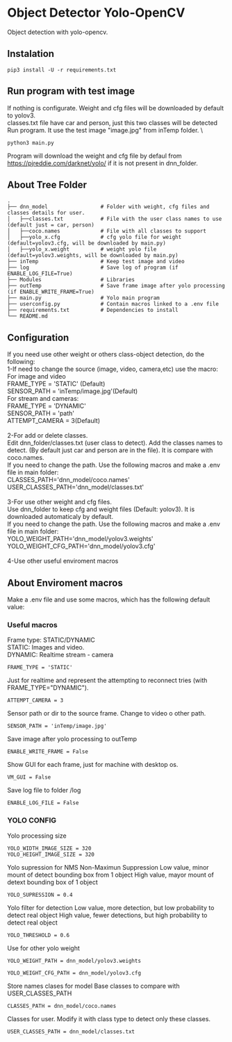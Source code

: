 # Object Detector Yolo-OpenCV

Object detection with yolo-opencv.

## Instalation
```
pip3 install -U -r requirements.txt
```

## Run program with test image

If nothing is configurate. Weight and cfg files will be downloaded by default to yolov3.\
classes.txt file have car and person, just this two classes will be detected \
Run program. It use the test image "image.jpg" from inTemp folder. \
```
python3 main.py
```
Program will download the weight and cfg file by defaul from https://pjreddie.com/darknet/yolo/ if it is not present in dnn_folder.


## About Tree Folder
    .
    ├── dnn_model                 # Folder with weight, cfg files and classes details for user.
    │   ├──classes.txt            # File with the user class names to use (default just = car, person)
    │   ├──coco.names             # File with all classes to support
    │   ├──yolo_x.cfg             # cfg yolo file for weight (default=yolov3.cfg, will be downloaded by main.py)
    │   ├──yolo_x.weight          # weight yolo file (default=yolov3.weights, will be downloaded by main.py)
    ├── inTemp                    # Keep test image and video
    ├── log                       # Save log of program (if ENABLE_LOG_FILE=True)
    ├── Modules                   # Libraries
    ├── outTemp                   # Save frame image after yolo processing (if ENABLE_WRITE_FRAME=True)
    ├── main.py                   # Yolo main program
    ├── userconfig.py             # Contain macros linked to a .env file
    ├── requirements.txt          # Dependencies to install 
    └── README.md
  
## Configuration
If you need use other weight or others class-object detection, do the following:\
1-If need to change the source (image, video, camera,etc) use the macro:\
For image and video \
FRAME_TYPE = 'STATIC' (Default)\
SENSOR_PATH = 'inTemp/image.jpg'(Default)\
For stream and cameras:\
FRAME_TYPE = 'DYNAMIC'\
SENSOR_PATH = 'path'\
ATTEMPT_CAMERA = 3(Default)\
\
2-For add or delete classes.\
Edit dnn_folder/classes.txt (user class to detect). Add the classes names to detect. (By default just car and person are in the file). It is compare with coco.names.\
If you need to change the path. Use the following macros and make a .env file in main folder:\
CLASSES_PATH='dnn_model/coco.names'\
USER_CLASSES_PATH='dnn_model/classes.txt'\
\
3-For use other weight and cfg files.\
Use dnn_folder to keep cfg and weight files (Default: yolov3). It is downloaded automaticaly by default.\
If you need to change the path. Use the following macros and make a .env file in main folder:\
YOLO_WEIGHT_PATH='dnn_model/yolov3.weights'\
YOLO_WEIGHT_CFG_PATH='dnn_model/yolov3.cfg'\
\
4-Use other useful enviroment macros

## About Enviroment macros
Make a .env file and use some macros, which has the following default value:

### Useful macros

Frame type: STATIC/DYNAMIC \
STATIC: Images and video. \
DYNAMIC: Realtime stream - camera
```
FRAME_TYPE = 'STATIC'
```
Just for realtime and represent the attempting to reconnect tries (with FRAME_TYPE="DYNAMIC").
```
ATTEMPT_CAMERA = 3
```
Sensor path or dir to the source frame. Change to video o other path.
```
SENSOR_PATH = 'inTemp/image.jpg'
```
Save image after yolo processing to outTemp
```
ENABLE_WRITE_FRAME = False
```
Show GUI for each frame, just for machine with desktop os.
```
VM_GUI = False
```
Save log file to folder /log
```
ENABLE_LOG_FILE = False
```

### YOLO CONFIG


Yolo processing size
```
YOLO_WIDTH_IMAGE_SIZE = 320
YOLO_HEIGHT_IMAGE_SIZE = 320
```
Yolo supression for NMS Non-Maximun Suppression
Low value, minor mount of detect bounding box from 1 object
High value, mayor mount of detext bounding box of 1 object
```
YOLO_SUPRESSION = 0.4
```
Yolo filter for detection
Low value, more detection, but low probability to detect real object
High value, fewer detections, but high probability to detect real object
```
YOLO_THRESHOLD = 0.6
```
Use for other yolo weight
```
YOLO_WEIGHT_PATH = dnn_model/yolov3.weights
```
```
YOLO_WEIGHT_CFG_PATH = dnn_model/yolov3.cfg
```
Store names clases for model
Base classes to compare with USER_CLASSES_PATH
```
CLASSES_PATH = dnn_model/coco.names
```
Classes for user. Modify it with class type to detect only these classes.
```
USER_CLASSES_PATH = dnn_model/classes.txt
```

